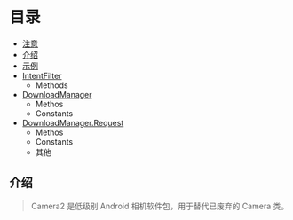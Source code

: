 # 目录
*   [注意](#note)
*   [介绍](#介绍)
*   [示例](#示例)
*   [IntentFilter](#IntentFilter)
    -   Methods
*   [DownloadManager](#downloadmanager)
    -   Methos
    -   Constants
*   [DownloadManager.Request ](#downloadmanagerrequest)
    -   Methos
    -   Constants
    -   其他


## 介绍  
> Camera2 是低级别 Android 相机软件包，用于替代已废弃的 Camera 类。